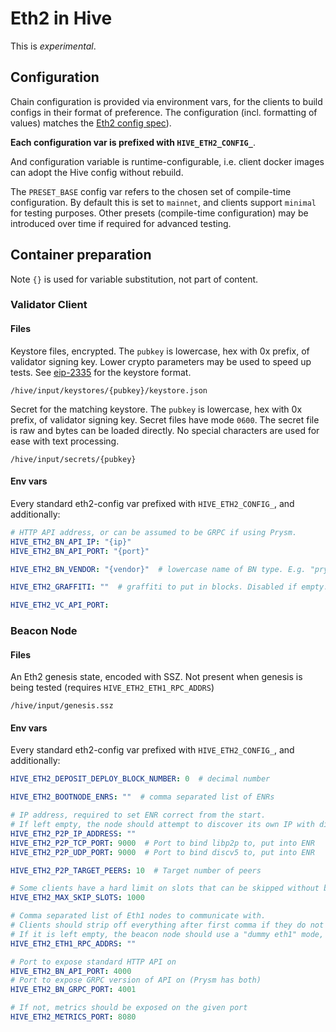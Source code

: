 # Eth2 in Hive

This is *experimental*.

## Configuration

Chain configuration is provided via environment vars, for the clients to build configs in their format of preference.
The configuration (incl. formatting of values) matches the [Eth2 config spec](https://github.com/ethereum/consensus-specs/tree/dev/configs)).

**Each configuration var is prefixed with `HIVE_ETH2_CONFIG_`**.

And configuration variable is runtime-configurable, i.e. client docker images can adopt the Hive config without rebuild. 

The `PRESET_BASE` config var refers to the chosen set of compile-time configuration.
By default this is set to `mainnet`, and clients support `minimal` for testing purposes.
Other presets (compile-time configuration) may be introduced over time if required for advanced testing.

## Container preparation

Note `{}` is used for variable substitution, not part of content.

### Validator Client

#### Files

Keystore files, encrypted. The `pubkey` is lowercase, hex with 0x prefix, of validator signing key.
Lower crypto parameters may be used to speed up tests.
See [eip-2335](https://github.com/ethereum/EIPs/blob/master/EIPS/eip-2335.md) for the keystore format.
```
/hive/input/keystores/{pubkey}/keystore.json
```

Secret for the matching keystore. The `pubkey` is lowercase, hex with 0x prefix, of validator signing key.
Secret files have mode `0600`. The secret file is raw and bytes can be loaded directly.
No special characters are used for ease with text processing.
```
/hive/input/secrets/{pubkey}
```

#### Env vars

Every standard eth2-config var prefixed with `HIVE_ETH2_CONFIG_`, and additionally:

```yaml
# HTTP API address, or can be assumed to be GRPC if using Prysm.
HIVE_ETH2_BN_API_IP: "{ip}"
HIVE_ETH2_BN_API_PORT: "{port}"

HIVE_ETH2_BN_VENDOR: "{vendor}"  # lowercase name of BN type. E.g. "prysm"

HIVE_ETH2_GRAFFITI: ""  # graffiti to put in blocks. Disabled if empty.

HIVE_ETH2_VC_API_PORT: 
```

### Beacon Node

#### Files

An Eth2 genesis state, encoded with SSZ. Not present when genesis is being tested (requires `HIVE_ETH2_ETH1_RPC_ADDRS`)
```
/hive/input/genesis.ssz
```

#### Env vars

Every standard eth2-config var prefixed with `HIVE_ETH2_CONFIG_`, and additionally:

```yaml
HIVE_ETH2_DEPOSIT_DEPLOY_BLOCK_NUMBER: 0  # decimal number

HIVE_ETH2_BOOTNODE_ENRS: ""  # comma separated list of ENRs

# IP address, required to set ENR correct from the start.
# If left empty, the node should attempt to discover its own IP with discv5.
HIVE_ETH2_P2P_IP_ADDRESS: ""
HIVE_ETH2_P2P_TCP_PORT: 9000  # Port to bind libp2p to, put into ENR
HIVE_ETH2_P2P_UDP_PORT: 9000  # Port to bind discv5 to, put into ENR

HIVE_ETH2_P2P_TARGET_PEERS: 10  # Target number of peers

# Some clients have a hard limit on slots that can be skipped without block. 
HIVE_ETH2_MAX_SKIP_SLOTS: 1000

# Comma separated list of Eth1 nodes to communicate with.
# Clients should strip off everything after first comma if they do not load-balancing between them.
# If it is left empty, the beacon node should use a "dummy eth1" mode, where it fills Eth1 votes with mock data.
HIVE_ETH2_ETH1_RPC_ADDRS: ""

# Port to expose standard HTTP API on 
HIVE_ETH2_BN_API_PORT: 4000
# Port to expose GRPC version of API on (Prysm has both)
HIVE_ETH2_BN_GRPC_PORT: 4001

# If not, metrics should be exposed on the given port
HIVE_ETH2_METRICS_PORT: 8080
```
